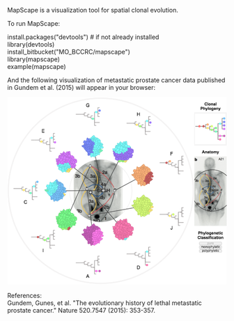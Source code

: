 
MapScape is a visualization tool for spatial clonal evolution.

To run MapScape:

install.packages("devtools") # if not already installed  
library(devtools)  
install_bitbucket("MO_BCCRC/mapscape")  
library(mapscape)  
example(mapscape)  

And the following visualization of metastatic prostate cancer data published in Gundem et al. (2015) will appear in your browser:

![](mapscape_htmlwidget-6977.png)

References:  
Gundem, Gunes, et al. "The evolutionary history of lethal metastatic prostate cancer." Nature 520.7547 (2015): 353-357.
